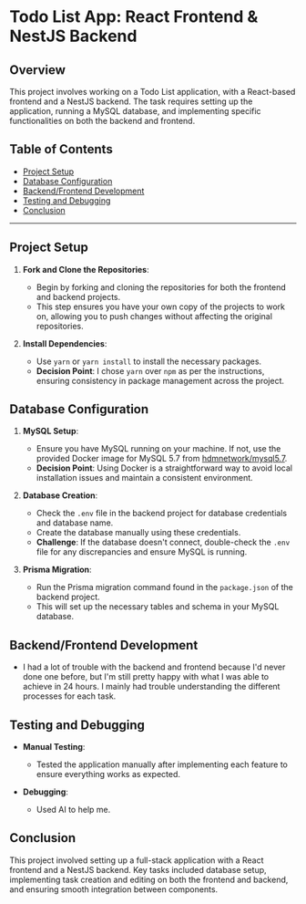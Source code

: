 
# Todo List App: React Frontend & NestJS Backend

## Overview
This project involves working on a Todo List application, with a React-based frontend and a NestJS backend. The task requires setting up the application, running a MySQL database, and implementing specific functionalities on both the backend and frontend.

## Table of Contents
- [Project Setup](#project-setup)
- [Database Configuration](#database-configuration)
- [Backend/Frontend Development](#Backend/Frontend-development)
- [Testing and Debugging](#testing-and-debugging)
- [Conclusion](#conclusion)

---

## Project Setup

1. **Fork and Clone the Repositories**:
   - Begin by forking and cloning the repositories for both the frontend and backend projects.
   - This step ensures you have your own copy of the projects to work on, allowing you to push changes without affecting the original repositories.

2. **Install Dependencies**:
   - Use `yarn` or `yarn install` to install the necessary packages.
   - **Decision Point**: I chose `yarn` over `npm` as per the instructions, ensuring consistency in package management across the project.

## Database Configuration

1. **MySQL Setup**:
   - Ensure you have MySQL running on your machine. If not, use the provided Docker image for MySQL 5.7 from [hdmnetwork/mysql5.7](https://github.com/hdmnetwork/mysql5.7).
   - **Decision Point**: Using Docker is a straightforward way to avoid local installation issues and maintain a consistent environment.

2. **Database Creation**:
   - Check the `.env` file in the backend project for database credentials and database name.
   - Create the database manually using these credentials.
   - **Challenge**: If the database doesn't connect, double-check the `.env` file for any discrepancies and ensure MySQL is running.

3. **Prisma Migration**:
   - Run the Prisma migration command found in the `package.json` of the backend project.
   - This will set up the necessary tables and schema in your MySQL database.

## Backend/Frontend Development

 - I had a lot of trouble with the backend and frontend because I'd never done one before, but I'm still pretty happy with what I was able to achieve in 24 hours. I mainly had trouble understanding the different processes for each task.

## Testing and Debugging

- **Manual Testing**:
  - Tested the application manually after implementing each feature to ensure everything works as expected.

- **Debugging**:
  - Used AI to help me.

## Conclusion

This project involved setting up a full-stack application with a React frontend and a NestJS backend. Key tasks included database setup, implementing task creation and editing on both the frontend and backend, and ensuring smooth integration between components.
